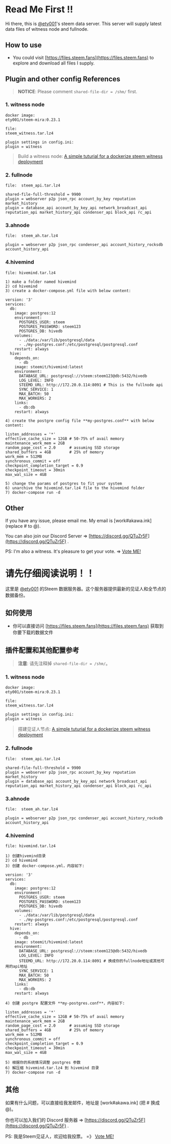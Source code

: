 # Read Me First !!

Hi there, this is [@ety001](https://steemit.com/@ety001)'s steem data server. This server will supply latest data files of witness node and fullnode.

## How to use

* You could visit [https://files.steem.fans](https://files.steem.fans) to explore and download all files I supply.

## Plugin and other config References

> **NOTICE**: Please comment `shared-file-dir = /shm/` first.

### 1. witness node
```
docker image:
ety001/steem-mira:0.23.1

file:
steem_witness.tar.lz4

plugin settings in config.ini:
plugin = witness
```
> Build a witness node: [A simple tuturial for a dockerize steem witness deployment](https://steemit.com/steem/@ety001/a-simple-tuturial-for-a-dockerize-steem-witness-deployment)

### 2. fullnode
```
file:  steem_api.tar.lz4

shared-file-full-threshold = 9900
plugin = webserver p2p json_rpc account_by_key reputation market_history
plugin = database_api account_by_key_api network_broadcast_api reputation_api market_history_api condenser_api block_api rc_api
```

### 3.ahnode
```
file:  steem_ah.tar.lz4

plugin = webserver p2p json_rpc condenser_api account_history_rocksdb account_history_api
```

### 4.hivemind
```
file: hivemind.tar.lz4

1) make a folder named hivemind
2) cd hivemind
3) create a docker-compose.yml file with below content:

version: '3'
services:
  db:
    image: postgres:12
    environment:
      POSTGRES_USER: steem
      POSTGRES_PASSWORD: steem123
      POSTGRES_DB: hivedb
    volumes:
      - ./data:/var/lib/postgresql/data
      - ./my-postgres.conf:/etc/postgresql/postgresql.conf
    restart: always
  hive:
    depends_on:
      - db
    image: steemit/hivemind:latest
    environment:
      DATABASE_URL: postgresql://steem:steem123@db:5432/hivedb
      LOG_LEVEL: INFO
      STEEMD_URL: http://172.20.0.114:8091 # This is the fullnode api
      SYNC_SERVICE: 1
      MAX_BATCH: 50
      MAX_WORKERS: 2
    links:
      - db:db
    restart: always

4) create the postgre config file **my-postgres.conf** with below content:

listen_addresses = '*'
effective_cache_size = 12GB # 50-75% of avail memory
maintenance_work_mem = 2GB
random_page_cost = 2.0      # assuming SSD storage
shared_buffers = 4GB        # 25% of memory
work_mem = 512MB
synchronous_commit = off
checkpoint_completion_target = 0.9
checkpoint_timeout = 30min
max_wal_size = 4GB

5) change the params of postgres to fit your system
6) unarchive the hivemind.tar.lz4 file to the hivemind folder
7) docker-compose run -d
```

## Other

If you have any issue, please email me. My email is [work#akawa.ink] (replace # to @).

You can also join our Discord Server => [https://discord.gg/QTuZr5F](https://discord.gg/QTuZr5F) .

PS: I'm also a witness. It's pleasure to get your vote. => [Vote ME!](https://auth.steem.fans/sign/account_witness_vote?approve=1&witness=ety001)



# 请先仔细阅读说明！！

这里是 [@ety001](https://steemit.com/@ety001) 的Steem 数据服务器。这个服务器提供最新的见证人和全节点的数据备份。

## 如何使用

* 你可以直接访问 [https://files.steem.fans](https://files.steem.fans) 获取到你要下载的数据文件

## 插件配置和其他配置参考

> **注意**: 请先注释掉 `shared-file-dir = /shm/`。

### 1. witness node
```
docker image:
ety001/steem-mira:0.23.1

file:
steem_witness.tar.lz4

plugin settings in config.ini:
plugin = witness
```
> 搭建见证人节点: [A simple tuturial for a dockerize steem witness deployment](https://steemit.com/steem/@ety001/a-simple-tuturial-for-a-dockerize-steem-witness-deployment)

### 2. fullnode
```
file:  steem_api.tar.lz4

shared-file-full-threshold = 9900
plugin = webserver p2p json_rpc account_by_key reputation market_history
plugin = database_api account_by_key_api network_broadcast_api reputation_api market_history_api condenser_api block_api rc_api
```

### 3.ahnode
```
file:  steem_ah.tar.lz4

plugin = webserver p2p json_rpc condenser_api account_history_rocksdb account_history_api
```

### 4.hivemind
```
file: hivemind.tar.lz4

1) 创建hivemind目录
2) cd hivemind
3) 创建 docker-compose.yml，内容如下:

version: '3'
services:
  db:
    image: postgres:12
    environment:
      POSTGRES_USER: steem
      POSTGRES_PASSWORD: steem123
      POSTGRES_DB: hivedb
    volumes:
      - ./data:/var/lib/postgresql/data
      - ./my-postgres.conf:/etc/postgresql/postgresql.conf
    restart: always
  hive:
    depends_on:
      - db
    image: steemit/hivemind:latest
    environment:
      DATABASE_URL: postgresql://steem:steem123@db:5432/hivedb
      LOG_LEVEL: INFO
      STEEMD_URL: http://172.20.0.114:8091 # 换成你的fullnode地址或其他可用的api地址
      SYNC_SERVICE: 1
      MAX_BATCH: 50
      MAX_WORKERS: 2
    links:
      - db:db
    restart: always

4) 创建 postgre 配置文件 **my-postgres.conf**，内容如下:

listen_addresses = '*'
effective_cache_size = 12GB # 50-75% of avail memory
maintenance_work_mem = 2GB
random_page_cost = 2.0      # assuming SSD storage
shared_buffers = 4GB        # 25% of memory
work_mem = 512MB
synchronous_commit = off
checkpoint_completion_target = 0.9
checkpoint_timeout = 30min
max_wal_size = 4GB

5) 根据你的系统情况调整 postgres 参数
6) 解压缩 hivemind.tar.lz4 到 hivemind 目录
7) docker-compose run -d
```

## 其他

如果有什么问题，可以直接给我发邮件，地址是 [work#akawa.ink] (把 # 换成 @)。

你也可以加入我们的 Discord 服务器 => [https://discord.gg/QTuZr5F](https://discord.gg/QTuZr5F) .

PS: 我是Steem见证人，欢迎给我投票。 =》 [Vote ME!](https://auth.steem.fans/sign/account_witness_vote?approve=1&witness=ety001)
